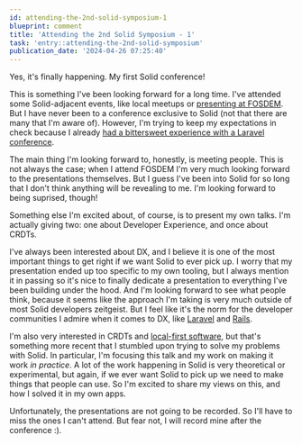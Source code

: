 ```yaml
---
id: attending-the-2nd-solid-symposium-1
blueprint: comment
title: 'Attending the 2nd Solid Symposium - 1'
task: 'entry::attending-the-2nd-solid-symposium'
publication_date: '2024-04-26 07:25:40'
---
```


Yes, it's finally happening. My first Solid conference!

This is something I've been looking forward for a long time. I've attended some Solid-adjacent events, like local meetups or [presenting at FOSDEM](https://noeldemartin.com/fosdem). But I have never been to a conference exclusive to Solid (not that there are many that I'm aware of). However, I'm trying to keep my expectations in check because I already [had a bittersweet experience with a Laravel conference](https://noeldemartin.com/tasks/attending-laracon-eu).

The main thing I'm looking forward to, honestly, is meeting people. This is not always the case; when I attend FOSDEM I'm very much looking forward to the presentations themselves. But I guess I've been into Solid for so long that I don't think anything will be revealing to me. I'm looking forward to being suprised, though!

Something else I'm excited about, of course, is to present my own talks. I'm actually giving two: one about Developer Experience, and once about CRDTs.

I've always been interested about DX, and I believe it is one of the most important things to get right if we want Solid to ever pick up. I worry that my presentation ended up too specific to my own tooling, but I always mention it in passing so it's nice to finally dedicate a presentation to everything I've been building under the hood. And I'm looking forward to see what people think, because it seems like the approach I'm taking is very much outside of most Solid developers zeitgeist. But I feel like it's the norm for the developer communities I admire when it comes to DX, like [Laravel](https://laravel.com/) and [Rails](https://rubyonrails.org/).

I'm also very interested in CRDTs and [local-first software](http://inkandswitch.com/local-first/), but that's something more recent that I stumbled upon trying to solve my problems with Solid. In particular, I'm focusing this talk and my work on making it work _in practice_. A lot of the work happening in Solid is very theoretical or experimental, but again, if we ever want Solid to pick up we need to make things that people can use. So I'm excited to share my views on this, and how I solved it in my own apps.

Unfortunately, the presentations are not going to be recorded. So I'll have to miss the ones I can't attend. But fear not, I will record mine after the conference :).
